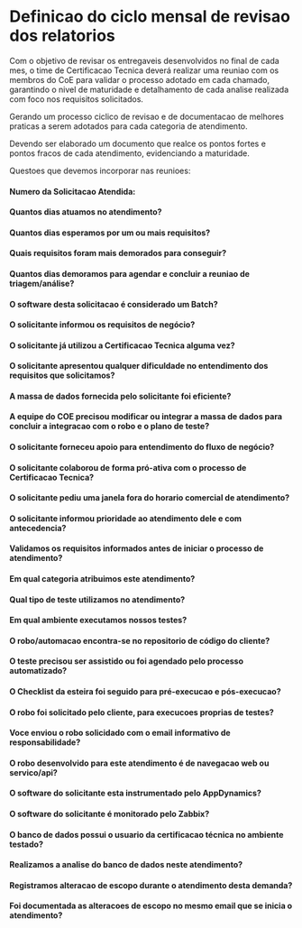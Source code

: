 # Definicao do ciclo mensal de revisao dos relatorios

Com o objetivo de revisar os entregaveis desenvolvidos no final de
cada mes, o time de Certificacao Tecnica deverá realizar uma
reuniao com os membros do CoE para validar o processo
adotado em cada chamado, garantindo o nivel de maturidade e detalhamento
de cada analise realizada com foco nos requisitos solicitados.

Gerando um processo ciclico de revisao e de documentacao de melhores
praticas a serem adotados para cada categoria de atendimento.

Devendo ser elaborado um documento que realce os pontos fortes e
pontos fracos de cada atendimento, evidenciando a maturidade.

Questoes que devemos incorporar nas reunioes:

#### Numero da Solicitacao Atendida:
#### Quantos dias atuamos no atendimento?
#### Quantos dias esperamos por um ou mais requisitos?
#### Quais requisitos foram mais demorados para conseguir?
#### Quantos dias demoramos para agendar e concluir a reuniao de triagem/análise?
#### O software desta solicitacao é considerado um Batch?
#### O solicitante informou os requisitos de negócio?
#### O solicitante já utilizou a Certificacao Tecnica alguma vez?
#### O solicitante apresentou qualquer dificuldade no entendimento dos requisitos que solicitamos?
#### A massa de dados fornecida pelo solicitante foi eficiente?
#### A equipe do COE precisou modificar ou integrar a massa de dados para concluir a integracao com o robo e o plano de teste?
#### O solicitante forneceu apoio para entendimento do fluxo de negócio?
#### O solicitante colaborou de forma pró-ativa com o processo de Certificacao Tecnica?
#### O solicitante pediu uma janela fora do horario comercial de atendimento?
#### O solicitante informou prioridade ao atendimento dele e com antecedencia?

#### Validamos os requisitos informados antes de iniciar o processo de atendimento?
#### Em qual categoria atribuimos este atendimento?
#### Qual tipo de teste utilizamos no atendimento?
#### Em qual ambiente executamos nossos testes?
#### O robo/automacao encontra-se no repositorio de código do cliente?
#### O teste precisou ser assistido ou foi agendado pelo processo automatizado?
#### O Checklist da esteira foi seguido para pré-execucao e pós-execucao?
#### O robo foi solicitado pelo cliente, para execucoes proprias de testes?
#### Voce enviou o robo solicidado com o email informativo de responsabilidade?
#### O robo desenvolvido para este atendimento é de navegacao web ou servico/api?
#### O software do solicitante esta instrumentado pelo AppDynamics?
#### O software do solicitante é monitorado pelo Zabbix?
#### O banco de dados possui o usuario da certificacao técnica no ambiente testado?
#### Realizamos a analise do banco de dados neste atendimento?
#### Registramos alteracao de escopo durante o atendimento desta demanda?
#### Foi documentada as alteracoes de escopo no mesmo email que se inicia o atendimento?
